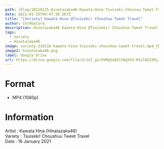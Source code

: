 ```yaml
---
path: /blog/20210125-Hinatazaka46-Kawata-Hina-Tsuiseki-Chousuu-Tweet-Travel
date: 2021-01-25T09:47:38.567Z
title: "[Variety] Kawata Hina @Tsuiseki! Choushuu Tweet Travel"
author: Chr0balord
description: Hinatazaka46 Kawata Hina @Tsuiseki! Choushuu Tweet Travel
tags:
  - Variety
  - Hinatazaka46
image: variety-210116-kawata-hina-tsuiseki-choushuu-tweet-travel.mp4_thumbs.jpg
image2: hinatazaka46.png
label: Google Drive
url: https://drive.google.com/file/d/1uT_gxrUVMqSeQ31YAgVVV-Rtel6E2XHj/view?usp=sharing
---
```

# Format

* MP4 (1080p)

# Information

Artist : Kawata Hina (Hinatazaka46)\
Variety : Tsuiseki! Choushuu Tweet Travel <br>
Date : 16 January 2021